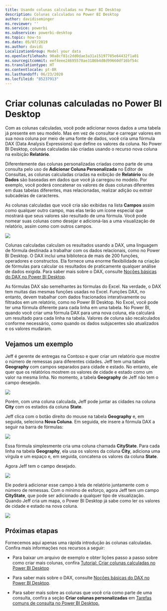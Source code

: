 ```yaml
---
title: Usando colunas calculadas no Power BI Desktop
description: Colunas calculadas no Power BI Desktop
author: davidiseminger
ms.reviewer: ''
ms.service: powerbi
ms.subservice: powerbi-desktop
ms.topic: how-to
ms.date: 05/07/2019
ms.author: davidi
LocalizationGroup: Model your data
ms.openlocfilehash: 90a8cf81c2dd0dae3a31a15197785e64432f1a01
ms.sourcegitcommit: eef4eee24695570ae3186b4d8d99660df16bf54c
ms.translationtype: HT
ms.contentlocale: pt-BR
ms.lasthandoff: 06/23/2020
ms.locfileid: "85237913"
---
```

# <a name="create-calculated-columns-in-power-bi-desktop"></a>Criar colunas calculadas no Power BI Desktop
Com as colunas calculadas, você pode adicionar novos dados a uma tabela já presente em seu modelo. Mas em vez de consultar e carregar valores em sua nova coluna por meio de uma fonte de dados, você cria uma fórmula DAX (Data Analysis Expressions) que define os valores da coluna. No Power BI Desktop, colunas calculadas são criadas usando o recurso nova coluna na exibição **Relatório**.

Diferentemente das colunas personalizadas criadas como parte de uma consulta pelo uso de **Adicionar Coluna Personalizada** no Editor de Consultas, as colunas calculadas criadas na exibição de **Relatório** ou de **Dados** são baseadas em dados que você já carregou no modelo. Por exemplo, você poderá concatenar os valores de duas colunas diferentes em duas tabelas diferentes, mas relacionadas, realizar adição ou extrair subcadeias de caracteres.

As colunas calculadas que você cria são exibidas na lista **Campos** assim como qualquer outro campo, mas elas terão um ícone especial que mostrará que seus valores são resultado de uma fórmula. Você pode nomear suas colunas como desejar e adicioná-las a uma visualização de relatório, assim como com outros campos.

![](media/desktop-calculated-columns/calccolinpbid_fields.png)

Colunas calculadas calculam os resultados usando a DAX, uma linguagem de fórmula destinada a trabalhar com os dados relacionais, como no Power BI Desktop. O DAX inclui uma biblioteca de mais de 200 funções, operadores e constructos. Ela fornece uma enorme flexibilidade na criação de fórmulas para calcular os resultados de praticamente qualquer análise de dados exigida. Para saber mais sobre o DAX, consulte [Noções básicas do DAX no Power BI Desktop](desktop-quickstart-learn-dax-basics.md).

As fórmulas DAX são semelhantes às fórmulas do Excel. Na verdade, o DAX tem muitas das mesmas funções usadas no Excel. Funções DAX, no entanto, devem trabalhar com dados fracionados interativamente ou filtrados em um relatório, como no Power BI Desktop. No Excel, você pode ter uma fórmula diferente para cada linha em uma tabela. No Power BI, quando você criar uma fórmula DAX para uma nova coluna, ela calculará um resultado para cada linha na tabela. Valores de coluna são recalculados conforme necessário, como quando os dados subjacentes são atualizados e os valores mudaram.

## <a name="lets-look-at-an-example"></a>Vejamos um exemplo
Jeff é gerente de entregas na Contoso e quer criar um relatório que mostre o número de remessas para diferentes cidades. Jeff tem uma tabela **Geography** com campos separados para cidade e estado. No entanto, ele quer que os relatórios mostrem os valores de cidade e estado como um valor na mesma linha. No momento, a tabela **Geography** de Jeff não tem o campo desejado.

![](media/desktop-calculated-columns/calccolinpbid_cityandstatefields.png)

Porém, com uma coluna calculada, Jeff pode juntar as cidades na coluna **City** com os estados da coluna **State**.

Jeff clica com o botão direito do mouse na tabela **Geography** e, em seguida, seleciona **Nova Coluna**. Em seguida, ele insere a fórmula DAX a seguir na barra de fórmulas:

![](media/desktop-calculated-columns/calccolinpbid_formula.png)

Essa fórmula simplesmente cria uma coluna chamada **CityState**. Para cada linha na tabela **Geography**, ela usa os valores da coluna **City**, adiciona uma vírgula e um espaço e, em seguida, concatena os valores da coluna **State**.

Agora Jeff tem o campo desejado.

![](media/desktop-calculated-columns/calccolinpbid_citystatefield.png)

Ele poderá adicionar esse campo à tela de relatório juntamente com o número de remessas. Com o mínimo de esforço, agora Jeff tem um campo **CityState**, que pode ser adicionado a qualquer tipo de visualização. Quando Jeff cria um mapa, o Power BI Desktop já sabe como ler os valores de cidade e estado na nova coluna.

![](media/desktop-calculated-columns/calccolinpbid_citystatemap.png)

## <a name="next-steps"></a>Próximas etapas
Fornecemos aqui apenas uma rápida introdução às colunas calculadas. Confira mais informações nos recursos a seguir:

* Para baixar um arquivo de exemplo e obter lições passo a passo sobre como criar mais colunas, confira [Tutorial: Criar colunas calculadas no Power BI Desktop](desktop-tutorial-create-calculated-columns.md)

* Para saber mais sobre o DAX, consulte [Noções básicas do DAX no Power BI Desktop](desktop-quickstart-learn-dax-basics.md).

* Para saber mais sobre as colunas que você cria como parte de uma consulta, confira a seção **Criar colunas personalizadas** em [Tarefas comuns de consulta no Power BI Desktop.](desktop-common-query-tasks.md)  

